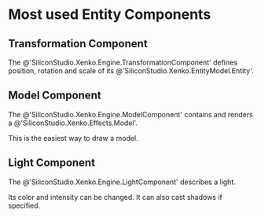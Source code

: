 # Most used Entity Components

<div class="doc-incomplete"/>

## Transformation Component
The @'SiliconStudio.Xenko.Engine.TransformationComponent' defines position, rotation and scale of its @'SiliconStudio.Xenko.EntityModel.Entity'.

## Model Component

The @'SiliconStudio.Xenko.Engine.ModelComponent' contains and renders a @'SiliconStudio.Xenko.Effects.Model'.

This is the easiest way to draw a model.

## Light Component

The @'SiliconStudio.Xenko.Engine.LightComponent' describes a light.

Its color and intensity can be changed. It can also cast shadows if specified.

